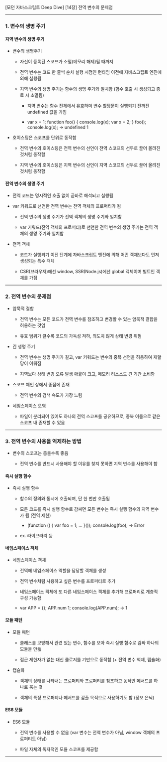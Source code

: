 [모던 자바스크립트 Deep Dive]
[14장] 전역 변수의 문제점

---

### 1. 변수의 생명 주기

#### 지역 변수의 생명 주기

- 변수의 생명주기

	- 자신이 등록된 스코프가 소멸(메모리 해제)될 때까지
	
	- 전역 변수는 코드 한 줄씩 순차 실행 시점인 런타임 이전에 자바스크립트 엔진에 의해 실행됨

	- 지역 변수의 생명 주기는 함수의 생명 주기와 일치함 (함수 호출 시 생성되고 종료 시 소멸됨)

		- 지역 변수는 함수 전체에서 유효하며 변수 할당문이 실행되기 전까진 undefined 값을 가짐

		- var x = 1; function foo() { console.log(x); var x = 2; } foo(); console.log(x); -> undefined 1	

- 호이스팅은 스코프를 단위로 동작함

	- 전역 변수의 호이스팅은 전역 변수의 선언이 전역 스코프의 선두로 끌어 올려진 것처럼 동작함
	
	- 지역 변수의 호이스팅은 지역 변수의 선언이 지역 스코프의 선두로 끌어 올려진 것처럼 동작함

#### 전역 변수의 생명 주기

- 전역 코드는 명시적인 호출 없이 곧바로 해석되고 실행됨

- var 키워드로 선언한 전역 변수는 전역 객체의 프로퍼티가 됨

	- 전역 변수의 생명 주기가 전역 객체의 생명 주기와 일치함
	
	- var 키워드(전역 객체의 프로퍼티)로 선언한 전역 변수의 생명 주기는 전역 객체의 생명 주기와 일치함
	
- 전역 객체

	- 코드가 실행되기 이전 단계에 자바스크립트 엔진에 의해 어떤 객체보다도 먼저 생성되는 특수 객체
	
	- CSR(브라우저)에선 window, SSR(Node.js)에선 global 객체이며 빌트인 객체를 가짐

---

### 2. 전역 변수의 문제점

- 암묵적 결합

	- 전역 변수는 모든 코드가 전역 변수를 참조하고 변경할 수 있는 암묵적 결합을 허용하는 것임

	- 유효 범위가 클수록 코드의 가독성 저하, 의도치 않게 상태 변경 위험

- 긴 생명 주기

	- 전역 변수는 생명 주기가 길고, var 키워드는 변수의 중복 선언을 허용하여 재할당이 이뤄짐
	
	- 지역보다 상태 변경 오류 발생 확률이 크고, 메모리 리소스도 긴 기간 소비함
	
- 스코프 체인 상에서 종점에 존재

	- 전역 변수의 검색 속도가 가장 느림

- 네임스페이스 오염
	
	- 파일이 분리되어 있어도 하나의 전역 스코프를 공유하므로, 중복 이름으로 같은 스코프 내 존재할 수 있음
	
---

### 3. 전역 변수의 사용을 억제하는 방법

- 변수의 스코프는 좁을수록 좋음

	- 전역 변수를 반드시 사용해야 할 이유를 찾지 못하면 지역 변수를 사용해야 함

#### 즉시 실행 함수

- 즉시 실행 함수

	- 함수의 정의와 동시에 호출되며, 단 한 번만 호출됨
	
	- 모든 코드를 즉시 실행 함수로 감싸면 모든 변수는 즉시 실행 함수의 지역 변수가 됨 (전역 제한)
	
		- (function () { var foo = 1; ... }()); console.log(foo); -> Error
	
	- ex. 라이브러리 등

#### 네임스페이스 객체

- 네임스페이스 객체

	- 전역에 네임스페이스 역할을 담당할 객체를 생성
	
	- 전역 변수처럼 사용하고 싶은 변수를 프로퍼티로 추가
	
	- 네임스페이스 객체에 또 다른 네임스페이스 객체를 추가해 프로퍼리로 계층적 구성 가능함
	
	- var APP = {}; APP.num 1; console.log(APP.num); -> 1

#### 모듈 패턴

- 모듈 패턴

	- 클래스를 모방해서 관련 있는 변수, 함수를 모아 즉시 실행 함수로 감싸 하나의 모듈을 만듦
	
	- 접근 제한자가 없는 대신 클로저를 기반으로 동작함 (+ 전역 변수 억제, 캡슐화)
	
- 캡슐화

	- 객체의 상태를 나타내는 프로퍼티와 프로퍼티를 참조하고 동작인 메서드를 하나로 묶는 것
	
	- 객체의 특정 프로퍼티나 메서드를 감출 목적으로 사용하기도 함 (정보 은닉)

#### ES6 모듈

- ES6 모듈

	- 전역 변수를 사용할 수 없음 (var 변수는 전역 변수가 아님, window 객체의 프로퍼티도 아님)
	
	- 파일 자체의 독자적인 모듈 스코프를 제공함

---

